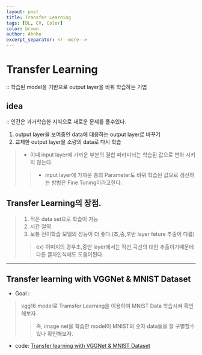 ```yaml
---
layout: post
title: Transfer Learning 
tags: [DL, CV, Color]
color: brown
author: Ahnho
excerpt_separator: <!--more-->
---
```


# Transfer Learning 
:: 학습된 model을 기반으로 output layer을 바꿔 학습하는 기법

<!--more-->

## idea 
:: 인간은 과거학습한 지식으로 새로운 문제를 풀수있다.

1. output layer을 보여중인 data에 대응하는 output layer로 바꾸기
2. 교체한 output layer을 소량의 data로 다시 학습 
> - 이때 input layer에 가까운 부분의 결합 파라미터는 학습된 값으로 변화 시키지 않는다.
>> - input layer에 가까운 층의 Parameter도 바꿔 학습된 값으로 갱신하는 방법은 Fine Tuning이라고한다.

## Transfer Learning의 장점.
> 1. 적은 data set으로 학습이 가능
> 2. 시간 절약
> 3. 보통 전이학습 모델의 성능이 더 좋다.(초,중,후반 layer feture 추출이 다름)
>> ex) 이미지의 경우초,중반 layer에서는 직선,곡선의 대한 추출이기때문에 다른 글자인식에도 도움이된다.

---

## Transfer learning with VGGNet & MNIST Dataset

- Goal : 
> vgg16 model로 Tramsfer Learning을 이용하여 MNIST Data 학습시켜 확인해보자.
>> 즉, image net을 학습한 model이 MNIST의 숫자 data들을 잘 구별할수있나 확인해보자.


- code: [Transfer learning with VGGNet & MNIST Dataset](https://github.com/Ahnho/DeepLeaning_PJ/blob/main/Transfer_Leaning/Transfer_MNIST.ipynb) 
